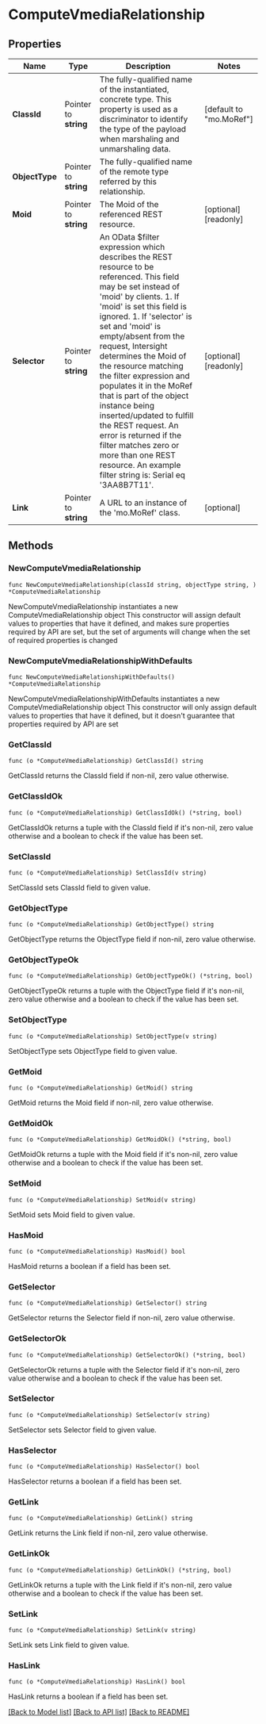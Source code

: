 # ComputeVmediaRelationship

## Properties

Name | Type | Description | Notes
------------ | ------------- | ------------- | -------------
**ClassId** | Pointer to **string** | The fully-qualified name of the instantiated, concrete type. This property is used as a discriminator to identify the type of the payload when marshaling and unmarshaling data. | [default to "mo.MoRef"]
**ObjectType** | Pointer to **string** | The fully-qualified name of the remote type referred by this relationship. | 
**Moid** | Pointer to **string** | The Moid of the referenced REST resource. | [optional] [readonly] 
**Selector** | Pointer to **string** | An OData $filter expression which describes the REST resource to be referenced. This field may be set instead of &#39;moid&#39; by clients. 1. If &#39;moid&#39; is set this field is ignored. 1. If &#39;selector&#39; is set and &#39;moid&#39; is empty/absent from the request, Intersight determines the Moid of the resource matching the filter expression and populates it in the MoRef that is part of the object instance being inserted/updated to fulfill the REST request. An error is returned if the filter matches zero or more than one REST resource. An example filter string is: Serial eq &#39;3AA8B7T11&#39;. | [optional] [readonly] 
**Link** | Pointer to **string** | A URL to an instance of the &#39;mo.MoRef&#39; class. | [optional] 

## Methods

### NewComputeVmediaRelationship

`func NewComputeVmediaRelationship(classId string, objectType string, ) *ComputeVmediaRelationship`

NewComputeVmediaRelationship instantiates a new ComputeVmediaRelationship object
This constructor will assign default values to properties that have it defined,
and makes sure properties required by API are set, but the set of arguments
will change when the set of required properties is changed

### NewComputeVmediaRelationshipWithDefaults

`func NewComputeVmediaRelationshipWithDefaults() *ComputeVmediaRelationship`

NewComputeVmediaRelationshipWithDefaults instantiates a new ComputeVmediaRelationship object
This constructor will only assign default values to properties that have it defined,
but it doesn't guarantee that properties required by API are set

### GetClassId

`func (o *ComputeVmediaRelationship) GetClassId() string`

GetClassId returns the ClassId field if non-nil, zero value otherwise.

### GetClassIdOk

`func (o *ComputeVmediaRelationship) GetClassIdOk() (*string, bool)`

GetClassIdOk returns a tuple with the ClassId field if it's non-nil, zero value otherwise
and a boolean to check if the value has been set.

### SetClassId

`func (o *ComputeVmediaRelationship) SetClassId(v string)`

SetClassId sets ClassId field to given value.


### GetObjectType

`func (o *ComputeVmediaRelationship) GetObjectType() string`

GetObjectType returns the ObjectType field if non-nil, zero value otherwise.

### GetObjectTypeOk

`func (o *ComputeVmediaRelationship) GetObjectTypeOk() (*string, bool)`

GetObjectTypeOk returns a tuple with the ObjectType field if it's non-nil, zero value otherwise
and a boolean to check if the value has been set.

### SetObjectType

`func (o *ComputeVmediaRelationship) SetObjectType(v string)`

SetObjectType sets ObjectType field to given value.


### GetMoid

`func (o *ComputeVmediaRelationship) GetMoid() string`

GetMoid returns the Moid field if non-nil, zero value otherwise.

### GetMoidOk

`func (o *ComputeVmediaRelationship) GetMoidOk() (*string, bool)`

GetMoidOk returns a tuple with the Moid field if it's non-nil, zero value otherwise
and a boolean to check if the value has been set.

### SetMoid

`func (o *ComputeVmediaRelationship) SetMoid(v string)`

SetMoid sets Moid field to given value.

### HasMoid

`func (o *ComputeVmediaRelationship) HasMoid() bool`

HasMoid returns a boolean if a field has been set.

### GetSelector

`func (o *ComputeVmediaRelationship) GetSelector() string`

GetSelector returns the Selector field if non-nil, zero value otherwise.

### GetSelectorOk

`func (o *ComputeVmediaRelationship) GetSelectorOk() (*string, bool)`

GetSelectorOk returns a tuple with the Selector field if it's non-nil, zero value otherwise
and a boolean to check if the value has been set.

### SetSelector

`func (o *ComputeVmediaRelationship) SetSelector(v string)`

SetSelector sets Selector field to given value.

### HasSelector

`func (o *ComputeVmediaRelationship) HasSelector() bool`

HasSelector returns a boolean if a field has been set.

### GetLink

`func (o *ComputeVmediaRelationship) GetLink() string`

GetLink returns the Link field if non-nil, zero value otherwise.

### GetLinkOk

`func (o *ComputeVmediaRelationship) GetLinkOk() (*string, bool)`

GetLinkOk returns a tuple with the Link field if it's non-nil, zero value otherwise
and a boolean to check if the value has been set.

### SetLink

`func (o *ComputeVmediaRelationship) SetLink(v string)`

SetLink sets Link field to given value.

### HasLink

`func (o *ComputeVmediaRelationship) HasLink() bool`

HasLink returns a boolean if a field has been set.


[[Back to Model list]](../README.md#documentation-for-models) [[Back to API list]](../README.md#documentation-for-api-endpoints) [[Back to README]](../README.md)


